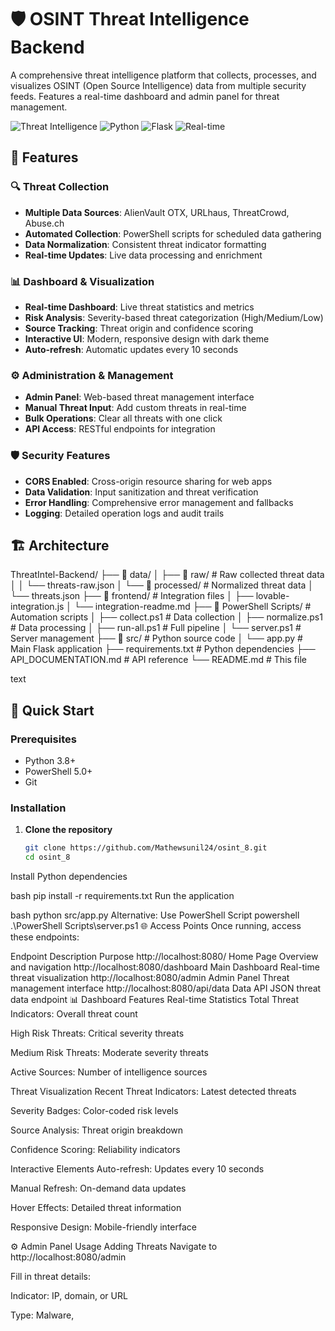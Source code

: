# 🛡️ OSINT Threat Intelligence Backend

A comprehensive threat intelligence platform that collects, processes, and visualizes OSINT (Open Source Intelligence) data from multiple security feeds. Features a real-time dashboard and admin panel for threat management.

![Threat Intelligence](https://img.shields.io/badge/Threat-Intelligence-red)
![Python](https://img.shields.io/badge/Python-3.8%2B-blue)
![Flask](https://img.shields.io/badge/Flask-2.3%2B-green)
![Real-time](https://img.shields.io/badge/Real--time-Dashboard-orange)

## 🚀 Features

### 🔍 Threat Collection
- **Multiple Data Sources**: AlienVault OTX, URLhaus, ThreatCrowd, Abuse.ch
- **Automated Collection**: PowerShell scripts for scheduled data gathering
- **Data Normalization**: Consistent threat indicator formatting
- **Real-time Updates**: Live data processing and enrichment

### 📊 Dashboard & Visualization
- **Real-time Dashboard**: Live threat statistics and metrics
- **Risk Analysis**: Severity-based threat categorization (High/Medium/Low)
- **Source Tracking**: Threat origin and confidence scoring
- **Interactive UI**: Modern, responsive design with dark theme
- **Auto-refresh**: Automatic updates every 10 seconds

### ⚙️ Administration & Management
- **Admin Panel**: Web-based threat management interface
- **Manual Threat Input**: Add custom threats in real-time
- **Bulk Operations**: Clear all threats with one click
- **API Access**: RESTful endpoints for integration

### 🛡️ Security Features
- **CORS Enabled**: Cross-origin resource sharing for web apps
- **Data Validation**: Input sanitization and threat verification
- **Error Handling**: Comprehensive error management and fallbacks
- **Logging**: Detailed operation logs and audit trails

## 🏗️ Architecture
ThreatIntel-Backend/
├── 📁 data/
│ ├── 📁 raw/ # Raw collected threat data
│ │ └── threats-raw.json
│ └── 📁 processed/ # Normalized threat data
│ └── threats.json
├── 📁 frontend/ # Integration files
│ ├── lovable-integration.js
│ └── integration-readme.md
├── 📁 PowerShell Scripts/ # Automation scripts
│ ├── collect.ps1 # Data collection
│ ├── normalize.ps1 # Data processing
│ ├── run-all.ps1 # Full pipeline
│ └── server.ps1 # Server management
├── 📁 src/ # Python source code
│ └── app.py # Main Flask application
├── requirements.txt # Python dependencies
├── API_DOCUMENTATION.md # API reference
└── README.md # This file

text

## 🚀 Quick Start

### Prerequisites
- Python 3.8+
- PowerShell 5.0+
- Git

### Installation

1. **Clone the repository**
   ```bash
   git clone https://github.com/Mathewsunil24/osint_8.git
   cd osint_8
Install Python dependencies

bash
pip install -r requirements.txt
Run the application

bash
python src/app.py
Alternative: Use PowerShell Script
powershell
.\PowerShell Scripts\server.ps1
🌐 Access Points
Once running, access these endpoints:

Endpoint	Description	Purpose
http://localhost:8080/	Home Page	Overview and navigation
http://localhost:8080/dashboard	Main Dashboard	Real-time threat visualization
http://localhost:8080/admin	Admin Panel	Threat management interface
http://localhost:8080/api/data	Data API	JSON threat data endpoint
📊 Dashboard Features
Real-time Statistics
Total Threat Indicators: Overall threat count

High Risk Threats: Critical severity threats

Medium Risk Threats: Moderate severity threats

Active Sources: Number of intelligence sources

Threat Visualization
Recent Threat Indicators: Latest detected threats

Severity Badges: Color-coded risk levels

Source Analysis: Threat origin breakdown

Confidence Scoring: Reliability indicators

Interactive Elements
Auto-refresh: Updates every 10 seconds

Manual Refresh: On-demand data updates

Hover Effects: Detailed threat information

Responsive Design: Mobile-friendly interface

⚙️ Admin Panel Usage
Adding Threats
Navigate to http://localhost:8080/admin

Fill in threat details:

Indicator: IP, domain, or URL

Type: Malware,


